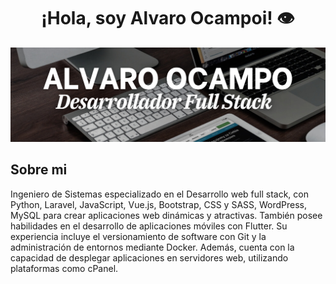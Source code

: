 <h1 align="center">¡Hola, soy Alvaro Ocampoi! 👁️</h1>
<div id="header" align="center">
  <img decoding="async" src="https://github.com/aeopaz/images/blob/main/BannerAlvaro.png" width="800"/>
</div>

## Sobre mi

Ingeniero de Sistemas especializado en el Desarrollo web full stack, con Python,
Laravel, JavaScript, Vue.js, Bootstrap, CSS y SASS, WordPress, MySQL para
crear aplicaciones web dinámicas y atractivas. También posee habilidades en el
desarrollo de aplicaciones móviles con Flutter. Su experiencia incluye el
versionamiento de software con Git y la administración de entornos mediante
Docker. Además, cuenta con la capacidad de desplegar aplicaciones en
servidores web, utilizando plataformas como cPanel.



<!--
**aeopaz/aeopaz** is a ✨ _special_ ✨ repository because its `README.md` (this file) appears on your GitHub profile.

Here are some ideas to get you started:

- 🔭 I’m currently working on ...
- 🌱 I’m currently learning ...
- 👯 I’m looking to collaborate on ...
- 🤔 I’m looking for help with ...
- 💬 Ask me about ...
- 📫 How to reach me: ...
- 😄 Pronouns: ...
- ⚡ Fun fact: ...
-->
